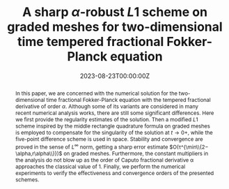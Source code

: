 ---
title: "A sharp $\\alpha$-robust $L1$ scheme on graded meshes for two-dimensional time tempered fractional Fokker-Planck equation"
authors:
- Can Wang
- Weihua Deng
- admin
# author_notes:
# - "Equal contribution"
# - "Equal contribution"
date: "2023-08-23T00:00:00Z"
# doi: "10.1088/1751-8121/ac73c5"

# Schedule page publish date (NOT publication's date).
# publishDate: "2022-06-24T00:00:00Z"

# Publication type.
# Legend: 0 = Uncategorized; 1 = Conference paper; 2 = Journal article;
# 3 = Preprint / Working Paper; 4 = Report; 5 = Book; 6 = Book section;
# 7 = Thesis; 8 = Patent
publication_types: ["2"]

# Publication name and optional abbreviated publication name.
publication: "International Journal of Numerical Analysis and Modeling (**Accepted**)"
publication_short: "Int. J. Numer. Anal. Mod. (**Accepted**)"

abstract: In this paper, we are concerned with the numerical solution for the two-dimensional time fractional Fokker-Planck equation with the tempered fractional derivative of order $\alpha$. Although some of its variants are considered in many recent numerical analysis works, there are still some significant differences. Here we first provide the regularity estimates of the solution. Then a modified $L1$ scheme inspired by the middle rectangle quadrature formula on graded meshes is employed to compensate for the singularity of the solution at $t\to 0+$, while the five-point difference scheme is used in space. Stability and convergence are proved in the sense of $L^{\infty}$ norm, getting a sharp error estimate $O(τ^{\min\\{2−\alpha,r\alpha\\}})$ on graded meshes. Furthermore, the constant multipliers in the analysis do not blow up as the order of Caputo fractional derivative α approaches the classical value of 1. Finally, we perform the numerical experiments to verify the effectiveness and convergence orders of the presented schemes.
# Summary. An optional shortened abstract.
# summary: Lorem ipsum dolor sit amet, consectetur adipiscing elit. Duis posuere tellus ac convallis placerat. Proin tincidunt magna sed ex sollicitudin condimentum.

tags: []
# - Source Themes
featured: false

# links:
# - name: ""
#   url: ""
# url_pdf: ""
# url_code: 'https://github.com/tangxiangong/ClassTop'
# url_dataset: ''
# url_poster: ''
# url_project: ''
# url_slides: ''
# url_source: ''
# url_video: ''

# Featured image
# To use, add an image named `featured.jpg/png` to your page's folder. 
# image:
#   caption: 'Image credit: [**Unsplash**](https://unsplash.com/photos/jdD8gXaTZsc)'
#   focal_point: ""
#   preview_only: false

# Associated Projects (optional).
#   Associate this publication with one or more of your projects.
#   Simply enter your project's folder or file name without extension.
#   E.g. `internal-project` references `content/project/internal-project/index.md`.
#   Otherwise, set `projects: []`.
projects: []
draft: true
# Slides (optional).
#   Associate this publication with Markdown slides.
#   Simply enter your slide deck's filename without extension.
#   E.g. `slides: "example"` references `content/slides/example/index.md`.
#   Otherwise, set `slides: ""`.
#  slides: example
---